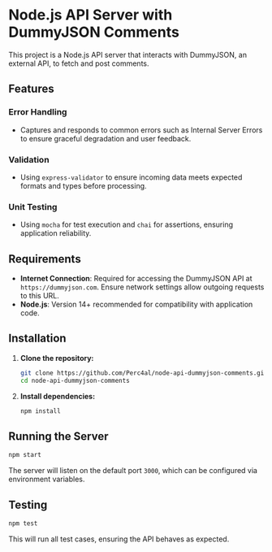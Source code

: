 
# Node.js API Server with DummyJSON Comments
This project is a Node.js API server that interacts with DummyJSON, an external API, to fetch and post comments.

## Features
### Error Handling
- Captures and responds to common errors such as Internal Server Errors to ensure graceful degradation and user feedback.
### Validation
- Using `express-validator` to ensure incoming data meets expected formats and types before processing.
### Unit Testing
- Using `mocha` for test execution and `chai` for assertions, ensuring application reliability.

## Requirements
- **Internet Connection**: Required for accessing the DummyJSON API at `https://dummyjson.com`. Ensure network settings allow outgoing requests to this URL.
- **Node.js**: Version 14+ recommended for compatibility with application code.

## Installation
1. **Clone the repository:**
   ```bash
   git clone https://github.com/Perc4al/node-api-dummyjson-comments.git
   cd node-api-dummyjson-comments
   ```
2. **Install dependencies:**
   ```bash
   npm install
   ```

## Running the Server
```bash
npm start
```
The server will listen on the default port `3000`, which can be configured via environment variables.

## Testing
```bash
npm test
```

This will run all test cases, ensuring the API behaves as expected.
